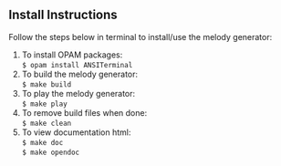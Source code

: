 ## Install Instructions  
Follow the steps below in terminal to install/use the melody generator:  
1. To install OPAM packages:  
    `$ opam install ANSITerminal`  
2. To build the melody generator:  
    `$ make build`  
3. To play the melody generator:  
    `$ make play`  
4. To remove build files when done:  
    `$ make clean`  
5. To view documentation html:  
    `$ make doc`  
    `$ make opendoc`  
